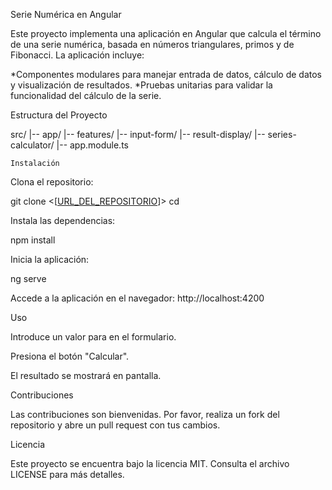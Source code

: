 Serie Numérica en Angular

Este proyecto implementa una aplicación en Angular que calcula el término  de una serie numérica, basada en números triangulares, primos y de Fibonacci. La aplicación incluye:

*Componentes modulares para manejar entrada de datos, cálculo de datos y visualización de resultados.
*Pruebas unitarias para validar la funcionalidad del cálculo de la serie.

Estructura del Proyecto

src/
|-- app/
    |-- features/
        |-- input-form/
        |-- result-display/
        |-- series-calculator/
    |-- app.module.ts




    Instalación

Clona el repositorio:

git clone <[[URL_DEL_REPOSITORIO](https://github.com/Albertteal/ejercicio2.git)]>
cd <Ejercicio2>

Instala las dependencias:

npm install

Inicia la aplicación:

ng serve

Accede a la aplicación en el navegador:
http://localhost:4200


Uso

Introduce un valor para  en el formulario.

Presiona el botón "Calcular".

El resultado se mostrará en pantalla.


Contribuciones

Las contribuciones son bienvenidas. Por favor, realiza un fork del repositorio y abre un pull request con tus cambios.

Licencia

Este proyecto se encuentra bajo la licencia MIT. Consulta el archivo LICENSE para más detalles.



